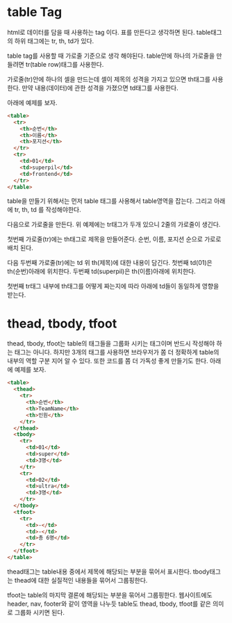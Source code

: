 # table Tag

html로 데이터를 담을 때 사용하는 tag 이다. 표를 만든다고 생각하면 된다. table태그의 하위 태그에는 tr, th, td가 있다. 

table tag를 사용할 때 가로줄 기준으로 생각 해야된다. table안에 하나의 가로줄을 만들려면 tr(table row)태그를 사용한다.

가로줄(tr)안에 하나의 셀을 만드는데 셀이 제목의 성격을 가지고 있으면 th태그를 사용한다. 만약 내용(데이터)에 관한 성격을 가졌으면 td태그를 사용한다.

아래에 예제를 보자.

```html
<table>
  <tr>
    <th>순번</th>
    <th>이름</th>
    <th>포지션</th>
  </tr>
  <tr>
    <td>01</td>
    <td>superpil</td>
    <td>frontend</td>
  </tr>
</table>
```
table을 만들기 위해서는 먼저 table 태그를 사용해서 table영역을 잡는다. 그리고 아래에 tr, th, td 를 작성해야한다.

다음으로 가로줄을 만든다. 위 예제에는 tr태그가 두개 있으니 2줄의 가로줄이 생긴다.

첫번째 가로줄(tr)에는 th태그로 제목을 만들어준다. 순번, 이름, 포지션 순으로 가로로 배치 된다.

다음 두번째 가로줄(tr)에는 td 위 th(제목)에 대한 내용이 담긴다. 첫번째 td(01)은 th(순번)아래에 위치한다. 두번째 td(superpil)은 th(이름)아래에 위치한다.

첫번째 tr태그 내부에 th태그를 어떻게 짜는지에 따라 아래에 td들이 동일하게 영향을 받는다.

# thead, tbody, tfoot

thead, tbody, tfoot는 table의 태그들을 그룹화 시키는 태그이며 반드시 작성해야 하는 태그는 아니다. 하지만 3개의 태그를 사용하면 브라우저가 쫌 더 정확하게 table의 내부의 역할 구분 지어 알 수 있다. 또한 코드를 쫌 더 가독성 좋게 만들기도 한다. 아래에 예제를 보자.

```html
<table>
  <thead>
    <tr>
      <th>순번</th>
      <th>TeamName</th>
      <th>인원</th>
    </tr>
  </thead>
  <tbody>
    <tr>
      <td>01</td>
      <td>super</td>
      <td>3명</td>
    </tr>
    <tr>
      <td>02</td>
      <td>ultra</td>
      <td>3명</td>
    </tr>
  </tbody>
  <tfoot>
    <tr>
      <td>-</td>
      <td>-</td>
      <td>총 6명</td>
    </tr>
  </tfoot>
</table>
```
thead태그는 table내용 중에서 제목에 해당되는 부분을 묶어서 표시한다. tbody태그는 thead에 대한 실질적인 내용들을 묶어서 그룹핑한다.

tfoot는 table의 마지막 결론에 해당되는 부분을 묶어서 그룹핑한다. 웹사이트에도 header, nav, footer와 같이 영역을 나누듯 table도 thead, tbody, tfoot를 같은 의미로 그룹화 시키면 된다.
